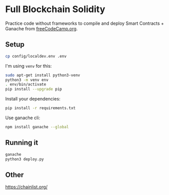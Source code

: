 # Full Blockchain Solidity

Practice code without frameworks to compile and deploy Smart Contracts + Ganache from [freeCodeCamp.org](https://github.com/smartcontractkit/full-blockchain-solidity-course-py).

## Setup

```bash
cp config/localdev.env .env
```

I'm using `venv` for this:

```bash
sudo apt-get install python3-venv
python3 -m venv env
. env/bin/activate
pip install --upgrade pip
```

Install your dependencies:

```bash
pip install -r requirements.txt
```

Use ganache cli:

```bash
npm install ganache --global
```

## Running it

```bash
ganache
python3 deploy.py
```

## Other

https://chainlist.org/
